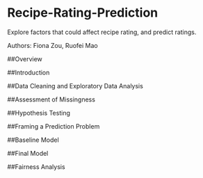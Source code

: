 # Recipe-Rating-Prediction
Explore factors that could affect recipe rating, and predict ratings.

Authors: Fiona Zou, Ruofei Mao

##Overview


##Introduction


##Data Cleaning and Exploratory Data Analysis


##Assessment of Missingness


##Hypothesis Testing


##Framing a Prediction Problem


##Baseline Model


##Final Model


##Fairness Analysis
